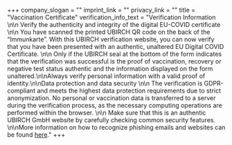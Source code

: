 +++
company_slogan = ""
imprint_link = ""
privacy_link = ""
title = "Vaccination Certificate"
verification_info_text = "Verification Information \n\n Verify the authenticity and integrity of the digital EU-COVID certificate \n\n You have scanned the printed UBIRCH QR code on the back of the “Immunkarte”. With this UBIRCH verification website, you can now verify that you have been presented with an authentic, unaltered EU Digital COVID Certificate. \n\n Only if the UBIRCH seal at the bottom of the form indicates that the verification was successful is the proof of vaccination, recovery or negative test status authentic and the information displayed on the form unaltered.\n\nAlways verify personal information with a valid proof of identity.\n\nData protection and data security \n\n The verification is GDPR-compliant and meets the highest data protection requirements due to strict anonymization. No personal or vaccination data is transferred to a server during the verification process, as the necessary computing operations are performed within the browser. \n\n Make sure that this is an authentic UBIRCH GmbH website by carefully checking common security features. \n\nMore information on how to recognize phishing emails and websites can be found [here](https://www.bsi.bund.de/DE/Themen/Verbraucherinnen-und-Verbraucher/Cyber-Sicherheitslage/Methoden-der-Cyber-Kriminalitaet/Spam-Phishing-Co/Passwortdiebstahl-durch-Phishing/Wie-erkenne-ich-Phishing-in-E-Mails-und-auf-Webseiten/wie-erkenne-ich-phishing-in-e-mails-und-auf-webseiten_node.html)."
+++
